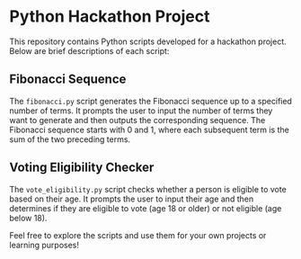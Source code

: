 # Python Hackathon Project

This repository contains Python scripts developed for a hackathon project. Below are brief descriptions of each script:

## Fibonacci Sequence

The `fibonacci.py` script generates the Fibonacci sequence up to a specified number of terms. It prompts the user to input the number of terms they want to generate and then outputs the corresponding sequence. The Fibonacci sequence starts with 0 and 1, where each subsequent term is the sum of the two preceding terms.

## Voting Eligibility Checker

The `vote_eligibility.py` script checks whether a person is eligible to vote based on their age. It prompts the user to input their age and then determines if they are eligible to vote (age 18 or older) or not eligible (age below 18).

Feel free to explore the scripts and use them for your own projects or learning purposes!
